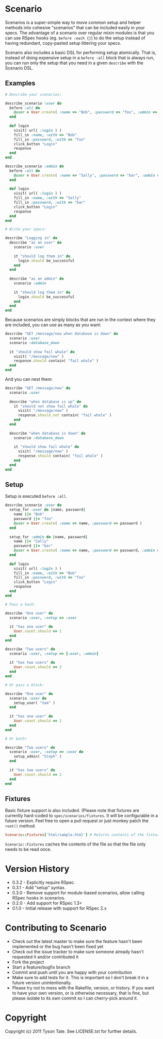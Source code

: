 Scenario
========

Scenarios is a super-simple way to move common setup and helper methods into cohesive "scenarios" that can be included easily in your specs. The advantage of a scenario over regular mixin modules is that you can use RSpec hooks (eg. `before :each {}`) to do the setup instead of having redundant, copy-pasted setup littering your specs.

Scenario also includes a basic DSL for performing setup atomically. That is, instead of doing expensive setup in a `before :all` block that is always run, you can run only the setup that you need in a given `describe` with the Scenario DSL.

Examples
--------

```ruby
# Describe your scenarios:

describe_scenario :user do
  before :all do
    @user = User.create( :name => "Bob", :password => "foo", :admin => false )
  end
  
  def login
    visit( url( :login ) )
    fill_in :name, :with => "Bob"
    fill_in :password, :with => "foo"
    click_button "Login"
    response
  end
end

describe_scenario :admin do
  before :all do
    @user = User.create( :name => "Sally", :password => "bar", :admin => true )
  end
  
  def login
    visit( url( :login ) )
    fill_in :name, :with => "Sally"
    fill_in :password, :with => "bar"
    click_button "Login"
    response
  end
end

# Write your specs:

describe "Logging in" do
  describe "as an user" do
    scenario :user
    
    it "should log them in" do
      login.should be_successful
    end
  end
  
  describe "as an admin" do
    scenario :admin
    
    it "should log them in" do
      login.should be_successful
    end
  end
end
```

Because scenarios are simply blocks that are run in the context where they are included, you can use as many as you want:

```ruby
describe "GET /message/new when database is down" do
  scenario :user
  scenario :database_down
  
  it "should show fail whale" do
    visit( "/message/new" )
    response.should contain( "fail whale" )
  end
end
```

And you can nest them:

```ruby
describe "GET /message/new" do
  scenario :user
  
  describe "when database is up" do
    it "should not show fail whale" do
      visit( "/message/new" )
      response.should_not contain( "fail whale" )
    end
  end
  
  describe "when database is down" do
    scenario :database_down
    
    it "should show fail whale" do
      visit( "/message/new" )
      response.should contain( "fail whale" )
    end
  end
end
```

Setup
-----

Setup is executed `before :all`.

```ruby
describe_scenario :user do
  setup_for :user do |name, password|
    name ||= "Bob"
    password ||= "foo"
    @user = User.create( :name => name, :password => password )
  end
  
  setup_for :admin do |name, password|
    name ||= "Sally"
    password ||= "bar"
    @user = User.create( :name => name, :password => password, :admin => true )
  end
  
  def login
    visit( url( :login ) )
    fill_in :name, :with => "Bob"
    fill_in :password, :with => "foo"
    click_button "Login"
    response
  end
end

# Pass a hash:

describe "One user" do
  scenario :user, :setup => :user
  
  it "has one user" do
    User.count.should == 1
  end
end

describe "Two users" do
  scenario :user, :setup => [:user, :admin]
  
  it "has two users" do
    User.count.should == 2
  end
end

# Or pass a block:

describe "One user" do
  scenario :user do
    setup_user( "Sam" )
  end
  
  it "has one user" do
    User.count.should == 1
  end
end

# Or both!

describe "Two users" do
  scenario :user, :setup => :user do
    setup_admin( "Steph" )
  end
  
  it "has two users" do
    User.count.should == 2
  end
end
```

Fixtures
--------

Basic fixture support is also included. (Please note that fixtures are currently 
hard-coded to `spec/scenarios/fixtures`. It will be configurable in a future
version. Feel free to open a pull request or just monkey patch the `root()`
method.

```ruby
Scenario::Fixtures['html/sample.html'] # Returns contents of the fixture as a string
```

`Scenario::Fixtures` caches the contents of the file so that the file only needs 
to be read once.

Version History
===============

* 0.3.2 - Explicitly require RSpec.
* 0.3.1 - Add "setup" syntax.
* 0.3.0 - Remove support for module-based scenarios, allow calling RSpec hooks
  in scenarios.
* 0.2.0 - Add support for RSpec 1.3+
* 0.1.0 - Initial release with support for RSpec 2.x

Contributing to Scenario
========================
 
* Check out the latest master to make sure the feature hasn't been implemented
  or the bug hasn't been fixed yet
* Check out the issue tracker to make sure someone already hasn't requested it 
  and/or contributed it
* Fork the project
* Start a feature/bugfix branch
* Commit and push until you are happy with your contribution
* Make sure to add tests for it. This is important so I don't break it in a 
  future version unintentionally.
* Please try not to mess with the Rakefile, version, or history. If you want to 
  have your own version, or is otherwise necessary, that is fine, but please 
  isolate to its own commit so I can cherry-pick around it.

Copyright
=========

Copyright (c) 2011 Tyson Tate. See LICENSE.txt for further details.
